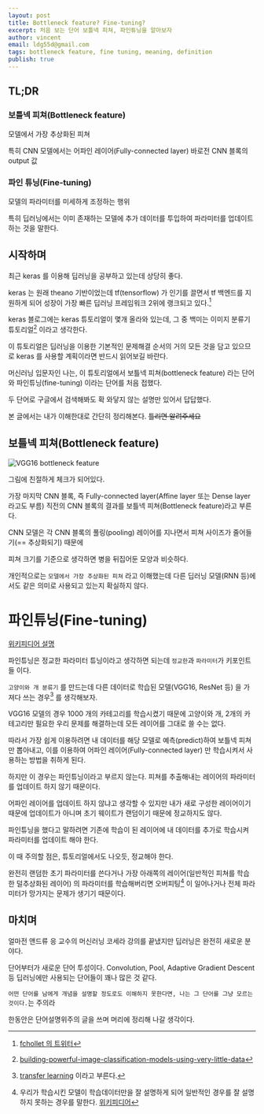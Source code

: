 ```yaml
---
layout: post
title: Bottleneck feature? Fine-tuning?
excerpt: 처음 보는 단어 보틀넥 피쳐, 파인튜닝을 알아보자
author: vincent
email: ldg55d@gmail.com
tags: bottleneck feature, fine tuning, meaning, definition
publish: true
---
```


## TL;DR

### 보틀넥 피쳐(Bottleneck feature)

모델에서 가장 추상화된 피쳐

특히 CNN 모델에서는 어파인 레이어(Fully-connected layer) 바로전 CNN 블록의 output 값

### 파인 튜닝(Fine-tuning)

모델의 파라미터를 미세하게 조정하는 행위

특히 딥러닝에서는 이미 존재하는 모델에 추가 데이터를 투입하여 파라미터를 업데이트하는 것을 말한다.


## 시작하며

최근 keras 를 이용해 딥러닝을 공부하고 있는데 상당히 좋다.

keras 는 원래 theano 기반이었는데 tf(tensorflow) 가 인기를 끌면서 tf 백엔드를 지원하게 되어 성장이 가장 빠른 딥러닝 프레임워크 2위에 랭크되고 있다.[^1]

keras 블로그에는 keras 튜토리얼이 몇개 올라와 있는데, 그 중 백미는 이미지 분류기 튜토리얼[^2] 이라고 생각한다.

이 튜토리얼은 딥러닝을 이용한 기본적인 문제해결 순서의 거의 모든 것을 담고 있으므로 keras 를 사용할 계획이라면 반드시 읽어보길 바란다.

머신러닝 입문자인 나는, 이 튜토리얼에서 보틀넥 피쳐(bottleneck feature) 라는 단어와 파인튜닝(fine-tuning) 이라는 단어를 처음 접했다.

두 단어로 구글에서 검색해봐도 확 와닿지 않는 설명만 있어서 답답했다.

본 글에서는 내가 이해한대로 간단히 정리해본다. ~~틀리면 알려주세요~~

## 보틀넥 피쳐(Bottleneck feature)

![VGG16 bottleneck feature](https://blog.keras.io/img/imgclf/vgg16_original.png)

그림에 친절하게 체크가 되어있다.

가장 마지막 CNN 블록, 즉 Fully-connected layer(Affine layer 또는 Dense layer 라고도 부름) 직전의 CNN 블록의 결과를 보틀넥 피쳐(Bottleneck feature)라고 부른다.

CNN 모델은 각 CNN 블록의 풀링(pooling) 레이어를 지나면서 피쳐 사이즈가 줄어들기(== 추상화되기) 때문에

피쳐 크기를 기준으로 생각하면 병을 뒤집어둔 모양과 비슷하다.

개인적으로는 `모델에서 가장 추상화된 피쳐` 라고 이해했는데 다른 딥러닝 모델(RNN 등)에서도 같은 의미로 사용되고 있는지 확실하지 않다.

# 파인튜닝(Fine-tuning)

[위키피디어 설명](https://en.wikipedia.org/wiki/Fine-tuning)

파인튜닝은 정교한 파라미터 튜닝이라고 생각하면 되는데 `정교한`과 `파라미터`가 키포인트들 이다.

`고양이와 개 분류기` 를 만드는데 다른 데이터로 학습된 모델(VGG16, ResNet 등) 을 가져다 쓰는 경우[^3] 를 생각해보자.

VGG16 모델의 경우 1000 개의 카테고리를 학습시켰기 때문에 고양이와 개, 2개의 카테고리만 필요한 우리 문제를 해결하는데 모든 레이어를 그대로 쓸 수는 없다.

따라서 가장 쉽게 이용하려면 내 데이터를 해당 모델로 예측(predict)하여 보틀넥 피쳐만 뽑아내고, 이를 이용하여 어파인 레이어(Fully-connected layer) 만 학습시켜서 사용하는 방법을 취하게 된다.

하지만 이 경우는 파인튜닝이라고 부르지 않는다. 피쳐를 추출해내는 레이어의 파라미터를 업데이트 하지 않기 때문이다.

어파인 레이어를 업데이트 하지 않냐고 생각할 수 있지만 내가 새로 구성한 레이어이기 때문에 업데이트가 아니며 초기 웨이트가 랜덤이기 때문에 정교하지도 않다.

파인튜닝을 했다고 말하려면 기존에 학습이 된 레이어에 내 데이터를 추가로 학습시켜 파라미터를 업데이트 해야 한다.

이 때 주의할 점은, 튜토리얼에서도 나오듯, 정교해야 한다.

완전히 랜덤한 초기 파라미터를 쓴다거나 가장 아래쪽의 레이어(일반적인 피쳐를 학습한 덜추상화된 레이어) 의 파라미터를 학습해버리면 오버피팅[^4] 이 일어나거나 전체 파라미터가 망가지는 문제가 생기기 때문이다.

## 마치며

얼마전 앤드류 응 교수의 머신러닝 코세라 강의를 끝냈지만 딥러닝은 완전히 새로운 분야다.

단어부터가 새로운 단어 투성이다. Convolution, Pool, Adaptive Gradient Descent 등 딥러닝에만 사용되는 단어들이 꽤나 많은 것 같다.

`어떤 단어를 남에게 개념을 설명할 정도로도 이해하지 못한다면, 나는 그 단어를 그냥 모르는 것이다.`는 주의라

한동안은 단어설명위주의 글을 쓰며 머리에 정리해 나갈 생각이다.


[^1]: [fchollet 의 트위터](https://twitter.com/fchollet/status/810201293151145984)
[^2]: [building-powerful-image-classification-models-using-very-little-data](https://blog.keras.io/building-powerful-image-classification-models-using-very-little-data.html)
[^3]: [transfer learning](https://sites.google.com/site/lifeiyagi/computer-science/jeon-ihagseub-ilantransferlearning) 이라고 부른다. 
[^4]: 우리가 학습시킨 모델이 학습데이터만을 잘 설명하게 되어 일반적인 경우를 잘 설명하지 못하는 경우를 말한다. [위키피디어](https://en.wikipedia.org/wiki/Overfitting)
